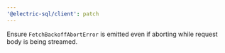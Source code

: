 ```yaml
---
'@electric-sql/client': patch
---
```


Ensure `FetchBackoffAbortError` is emitted even if aborting while request body is being streamed.
